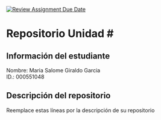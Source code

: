 [![Review Assignment Due Date](https://classroom.github.com/assets/deadline-readme-button-22041afd0340ce965d47ae6ef1cefeee28c7c493a6346c4f15d667ab976d596c.svg)](https://classroom.github.com/a/rEzvQPOM)
# Repositorio Unidad \#
## Información del estudiante
Nombre: Maria Salome Giraldo Garcia  
ID.: 000551048  
## Descripción del repositorio
Reemplace estas líneas por la descripción de su repositorio

